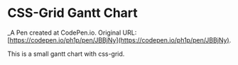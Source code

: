 # CSS-Grid Gantt Chart
 _A Pen created at CodePen.io. Original URL: [https://codepen.io/ph1p/pen/JBBjNy](https://codepen.io/ph1p/pen/JBBjNy).

 This is a small gantt  chart with css-grid.